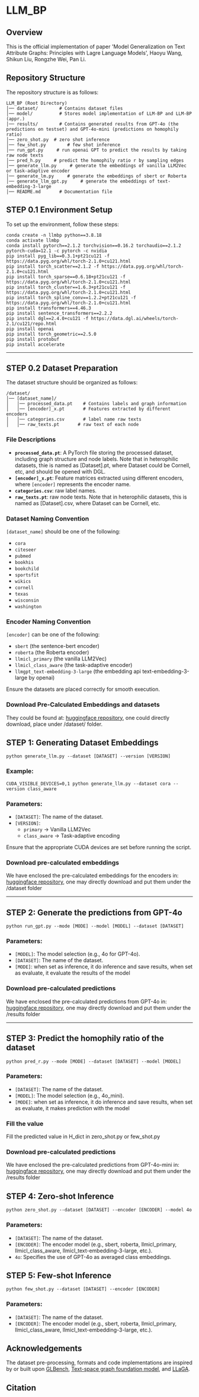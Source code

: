 # LLM_BP

## Overview
This is the official implementation of paper 'Model Generalization on Text Attribute Graphs: Principles with Lagre Language Models', Haoyu Wang, Shikun Liu, Rongzhe Wei, Pan Li.

## Repository Structure

The repository structure is as follows:

```
LLM_BP (Root Directory)
│── dataset/        # Contains dataset files
│── model/          # Stores model implementation of LLM-BP and LLM-BP (appr.)
│── results/        # Contains generated results from GPT-4o (the predictions on testset) and GPT-4o-mini (predictions on homophily ratio)
│── zero_shot.py  # zero shot inference
│── few_shot.py        # few shot inference
│── run_gpt.py     # run openai GPT to predict the results by taking raw node texts
│── pred_h.py     # predict the homophily ratio r by sampling edges
│── generate_llm.py     # generate the embeddings of vanilla LLM2Vec or task-adaptive encoder
│── generate_lm.py     # generate the embeddings of sbert or Roberta
│── generate_llm_gpt.py     # generate the embeddings of text-embedding-3-large
│── README.md       # Documentation file
```

## STEP 0.1 Environment Setup

To set up the environment, follow these steps:

```
conda create -n llmbp python==3.8.18 
conda activate llmbp
conda install pytorch==2.1.2 torchvision==0.16.2 torchaudio==2.1.2 pytorch-cuda=12.1 -c pytorch -c nvidia
pip install pyg_lib==0.3.1+pt21cu121 -f https://data.pyg.org/whl/torch-2.1.0+cu121.html 
pip install torch_scatter==2.1.2 -f https://data.pyg.org/whl/torch-2.1.0+cu121.html 
pip install torch_sparse==0.6.18+pt21cu121 -f https://data.pyg.org/whl/torch-2.1.0+cu121.html 
pip install torch_cluster==1.6.3+pt21cu121 -f https://data.pyg.org/whl/torch-2.1.0+cu121.html 
pip install torch_spline_conv==1.2.2+pt21cu121 -f https://data.pyg.org/whl/torch-2.1.0+cu121.html
pip install transformers==4.46.3 
pip install sentence_transformers==2.2.2
pip install dgl==2.4.0+cu121 -f https://data.dgl.ai/wheels/torch-2.1/cu121/repo.html 
pip install openai 
pip install torch_geometric==2.5.0 
pip install protobuf 
pip install accelerate
```
-------------

## STEP 0.2 Dataset Preparation

The dataset structure should be organized as follows:

```plaintext
/dataset/
│── [dataset_name]/
│   │── processed_data.pt    # Contains labels and graph information
│   │── [encoder]_x.pt       # Features extracted by different encoders
│   │── categories.csv       # label name raw texts
│   │── raw_texts.pt       # raw text of each node
```

### File Descriptions
- **`processed_data.pt`**: A PyTorch file storing the processed dataset, including graph structure and node labels. Note that in heterophilic datasets, thie is named as [Dataset].pt, where Dataset could be Cornell, etc, and should be opened with DGL.
- **`[encoder]_x.pt`**: Feature matrices extracted using different encoders, where `[encoder]` represents the encoder name.
- **`categories.csv`**: raw label names.
- **`raw_texts.pt`**: raw node texts. Note that in heterophilic datasets, this is named as [Dataset].csv, where Dataset can be Cornell, etc.

### Dataset Naming Convention
`[dataset_name]` should be one of the following:
- `cora`
- `citeseer`
- `pubmed`
- `bookhis`
- `bookchild`
- `sportsfit`
- `wikics`
- `cornell`
- `texas`
- `wisconsin`
- `washington`

### Encoder Naming Convention
`[encoder]` can be one of the following:
- `sbert` (the sentence-bert encoder)
- `roberta` (the Roberta encoder)
- `llmicl_primary` (the vanilla LLM2Vec)
- `llmicl_class_aware` (the task-adaptive encoder)
- `llmgpt_text-embedding-3-large` (the embedding api text-embedding-3-large by openai)


Ensure the datasets are placed correctly for smooth execution.

### Download Pre-Calculated Embeddings and datasets

They could be found at: [huggingface repository](https://huggingface.co/datasets/Graph-COM/Text-Attributed-Graphs), one could directly download, place under /dataset/ folder.

## STEP 1: Generating Dataset Embeddings

```
python generate_llm.py --dataset [DATASET] --version [VERSION]
```

### Example: 
```
CUDA_VISIBLE_DEVICES=0,1 python generate_llm.py --dataset cora --version class_aware
```

### Parameters:
- `[DATASET]`: The name of the dataset.
- `[VERSION]`: 
  - `primary` → Vanilla LLM2Vec
  - `class_aware` → Task-adaptive encoding

Ensure that the appropriate CUDA devices are set before running the script.

### Download pre-calculated embeddings

We have enclosed the pre-calculated embeddings for the encoders in: [huggingface repository](https://huggingface.co/datasets/Graph-COM/Text-Attributed-Graphs), one may directly download and put them under the /dataset folder

------------

## STEP 2: Generate the predictions from GPT-4o

```
python run_gpt.py --mode [MODE] --model [MODEL] --dataset [DATASET]
```

### Parameters:
- `[MODEL]`: The model selection (e.g., 4o for GPT-4o).
- `[DATASET]`: The name of the dataset.
- `[MODE]`: when set as inference, it do inference and save results, when set as evaluate, it evaluate the results of the model



### Download pre-calculated predictions

We have enclosed the pre-calculated predictions from GPT-4o in: [huggingface repository](https://huggingface.co/datasets/Graph-COM/Text-Attributed-Graphs), one may directly download and put them under the /results folder

----------------

## STEP 3: Predict the homophily ratio  of the dataset

```
python pred_r.py --mode [MODE] --dataset [DATASET] --model [MODEL]
```
### Parameters:
- `[DATASET]`: The name of the dataset.
- `[MODEL]`: The model selection (e.g., 4o_mini).
- `[MODE]`: when set as inference, it do inference and save results, when set as evaluate, it makes prediction with the model

### Fill the value
Fill the predicted value in H_dict in zero_shot.py or few_shot.py

### Download pre-calculated predictions

We have enclosed the pre-calculated predictions from GPT-4o-mini in: [huggingface repository](https://huggingface.co/datasets/Graph-COM/Text-Attributed-Graphs), one may directly download and put them under the /results folder

## STEP 4: Zero-shot Inference

```
python zero_shot.py --dataset [DATASET] --encoder [ENCODER] --model 4o
```

### Parameters:
- `[DATASET]`: The name of the dataset.
- `[ENCODER]`: The encoder model (e.g., sbert, roberta, llmicl_primary, llmicl_class_aware, llmicl_text-embedding-3-large, etc.).
- `4o`: Specifies the use of GPT-4o as averaged class embeddings.

## STEP 5: Few-shot Inference

```
python few_shot.py --dataset [DATASET] --encoder [ENCODER]
```

### Parameters:
- `[DATASET]`: The name of the dataset.
- `[ENCODER]`: The encoder model (e.g., sbert, roberta, llmicl_primary, llmicl_class_aware, llmicl_text-embedding-3-large, etc.).


## Acknowledgements
The dataset pre-processing, formats and code implementations are inspired by or built upon [GLBench](https://github.com/NineAbyss/GLBench), [Text-space graph foundation model](https://github.com/CurryTang/TSGFM), and [LLaGA](https://github.com/VITA-Group/LLaGA).


## Citation
